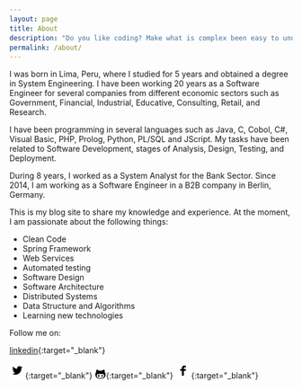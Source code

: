 ```yaml
---
layout: page
title: About
description: "Do you like coding? Make what is complex been easy to understand by learning the fundamentals of computer science and software design"
permalink: /about/
---
```


I was born in Lima, Peru, where I studied for 5 years and obtained a degree in System Engineering. I have been working 20 years as a Software Engineer for several companies from different economic sectors such as Government, Financial, Industrial, Educative, Consulting, Retail, and Research. 

I have been programming in several languages such as Java, C, Cobol, C#, Visual Basic, PHP, Prolog, Python, PL/SQL and JScript. My tasks have been related to Software Development, stages of Analysis, Design, Testing, and Deployment.

During 8 years, I worked as a System Analyst for the Bank Sector. Since 2014, I am working as a Software Engineer in a B2B company in Berlin, Germany.

This is my blog site to share my knowledge and experience. At the moment, I am passionate about the following things:

- Clean Code
- Spring Framework
- Web Services
- Automated testing
- Software Design
- Software Architecture
- Distributed Systems
- Data Structure and Algorithms
- Learning new technologies

Follow me on: 

[linkedin](https://www.linkedin.com/in/moises-gamio-b4370210/){:target="_blank"}

[![twitter](/assets/images/twitter.png)][1]{:target="_blank"}
[![github](/assets/images/github.png)][2]{:target="_blank"}
[![facebook](/assets/images/facebook.png)][3]{:target="_blank"}

[1]: http://www.twitter.com/MoisesGamio
[2]: https://github.com/mgamio
[3]: https://www.facebook.com/codersite.dev
